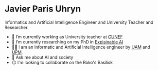# Javier Paris Uhryn

Informatics and Artificial Intelligence Engineer and University Teacher and Researcher.

- 🔨 I’m currently working as University teacher at [CUNEF](https://www.cunef.edu/paris-uhryn-javier/)
- 🔭 I’m currently researching on my PhD in [Explainable AI](https://jparisu.github.io/xAI_PhDresearch/)
- 👨‍🎓 I am an Informatic and Artificial Intelligence engineer by [UAM](https://www.uam.es/EPS/IngenieriaInformatica/1446764153625.htm) and [UPM](https://muia.dia.fi.upm.es/en/).
- 💬 Ask me about AI and society
- 😜 I’m looking to collaborate on the Roko's Basilisk

